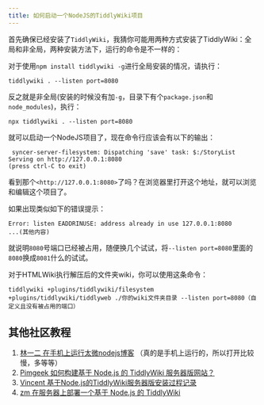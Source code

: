 ```yaml
---
title: 如何启动一个NodeJS的TiddlyWiki项目
---
```


首先确保已经安装了`TiddlyWiki`，我猜你可能用两种方式安装了TiddlyWiki：全局和非全局，两种安装方法下，运行的命令是不一样的：

对于使用`npm install tiddlywiki -g`进行全局安装的情况，请执行：

```shell
tiddlywiki . --listen port=8080
```

反之就是非全局(安装的时候没有加`-g`，目录下有个`package.json`和`node_modules`)，执行：

```shell
npx tiddlywiki . --listen port=8080
```

就可以启动一个NodeJS项目了，现在命令行应该会有以下的输出：

```
 syncer-server-filesystem: Dispatching 'save' task: $:/StoryList
Serving on http://127.0.0.1:8080
(press ctrl-C to exit)
```

看到那个`<http://127.0.0.1:8080>`了吗？在浏览器里打开这个地址，就可以浏览和编辑这个项目了。

如果出现类似如下的错误提示：

```
Error: listen EADDRINUSE: address already in use 127.0.0.1:8080
...(其他内容)
```

就说明`8080`号端口已经被占用，随便换几个试试，将`--listen port=8080`里面的`8080`换成`8081`什么的试试。

对于HTMLWiki执行解压后的文件夹wiki，你可以使用这条命令：

```shell
tiddlywiki +plugins/tiddlywiki/filesystem +plugins/tiddlywiki/tiddlyweb ./你的wiki文件夹目录 --listen port=8080（自定义且没有被占用的端口）
```

## 其他社区教程

1. [林一二 在手机上运行太微nodejs博客](https://wiki.onetwo.ren/%E5%9C%A8%E6%89%8B%E6%9C%BA%E4%B8%8A%E8%BF%90%E8%A1%8C%E5%A4%AA%E5%BE%AEnodejs%E5%8D%9A%E5%AE%A2) （真的是手机上运行的，所以打开比较慢，多等等）
1. [Pimgeek 如何构建基于 Node.js 的 TiddlyWiki 服务器版网站？](https://pimgeek.com/notes/how-to-build-a-nodejs-based-tiddlywiki-website)
1. [Vincent 基于Node.js的TiddlyWiki服务器版安装过程记录](https://zhuanlan.zhihu.com/p/483246958)
1. [zm 在服务器上部署一个基于 Node.js 的 TiddlyWiki](https://jefftay.com/%E5%9C%A8%E6%9C%8D%E5%8A%A1%E5%99%A8%E4%B8%8A%E9%83%A8%E7%BD%B2%E4%B8%80%E4%B8%AA%E5%9F%BA%E4%BA%8E%20Node.js%20%E7%9A%84%20TiddlyWiki)